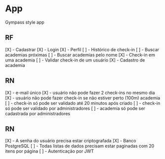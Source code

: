 # App

Gympass style app

## RF

[X] - Cadastrar
[X] - Login
[X] - Perfil
[ ] - Histórico de check-in
[ ] - Buscar academias próximas
[ ] - Buscar academias pelo nome
[X] - Check-in em uma academia
[ ] - Validar check-in de um usuário
[X] - Cadastro de academia

## RN

[X] - e-mail único
[X] - usuário não pode fazer 2 check-ins no mesmo dia
[X] - usuário não pode fazer check-in se não estiver perto (100m) academia
[ ] - check-in só pode ser validado até 20 minutos após criado
[ ] - check-in só pode ser validado por administradores
[ ] - academia só pode ser cadastrada por administradores

## RN

[X] - A senha do usuário precisa estar criptografada
[X] - Banco PostgreSQL
[ ] - Todas listas de dados precisam estar paginadas com 20 itens por página
[ ] - Autenticação por JWT
